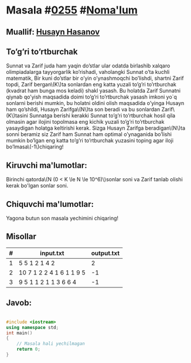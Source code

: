 
<h1>Masala #<a href="https://robocontest.uz/tasks/0255">0255</a> #<a href="https://robocontest.uz/tasks?category=1">Noma'lum</a></h1>
<h2> Muallif: <a href="https://robocontest.uz/profile/husayn_hasanov">Husayn Hasanov</a></h2>
<h2>To’g’ri to’rtburchak</h2>
<p>Sunnat va Zarif juda ham yaqin do’stlar ular odatda birlashib xalqaro olimpiadalarga tayyorgarlik ko’rishadi, vaholangki Sunnat o’ta kuchli matematik, Bir kuni do’stlar bir o’yin o’ynashmoqchi bo’lishdi, shartni Zarif topdi, Zarif bergan\(K\)ta sonlardan eng katta yuzali to’g’ri to’rtburchak (kvadrat ham bunga mos keladi) shakl yasash.
Bu holatda Zarif Sunnatni qiynab qo’yish maqsadida doimi to’g’ri to’rtburchak yasash imkoni yo`q sonlarni berishi mumkin, bu holatni oldini olish maqsadida o’yinga Husayn ham qo’shildi, Husayn Zarifga\(N\)ta son beradi va bu sonlardan Zarif\(K\)tasini Sunnatga berishi kerakki Sunnat to’g’ri to’rtburchak hosil qila olmasin agar ilojini topolmasa eng kichik yuzali to’g’ri to’rtburchak yasaydigan holatga keltirishi kerak.
Sizga Husayn Zarifga beradigan\(N\)ta sonni beramiz siz Zarif ham Sunnat ham optimal o’ynaganida bo’lishi mumkin bo’lgan eng katta to’g’ri to’rtburchak yuzasini toping agar iloji bo’lmasa\(-1\)chiqaring!
</p>
<h2>Kiruvchi ma'lumotlar:</h2>
<p>Birinchi qatorda\(N (0 < K \le N \le 10^6)\)sonlar soni va Zarif tanlab olishi kerak bo'lgan sonlar soni.</p>
<h2>Chiquvchi ma'lumotlar:</h2>
<p>Yagona butun son masala yechimini chiqaring!</p>
<h2>Misollar</h2>
<table>
    <thead>
        <tr>
            <th>#</th>
            <th>input.txt</th>
            <th>output.txt</th>
        </tr>
    </thead>
    <tbody>
            <tr>
                <td>1</td>
                <td>5 5
1 2 1 4 2</td>
                <td>2</td>
            </tr>
            <tr>
                <td>2</td>
                <td>10 7
1 2 2 4 1 6 1 1 9 5</td>
                <td>-1</td>
            </tr>
            <tr>
                <td>3</td>
                <td>9 5
1 1 2 1 1 3 6 6 4</td>
                <td>-1</td>
            </tr>
    </tbody>
    </table>
    
<h2>Javob:</h2>

######
```cpp
#include <iostream>
using namespace std;
int main()
{
    // Masala hali yechilmagan
    return 0;
}
```
